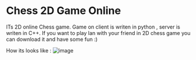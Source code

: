 # Chess 2D Game Online

ITs 2D online Chess game. Game on client is writen in python , server is writen in C++. 
If you want to play lan with your friend in 2D chess game you can download it and have some fun :)

How its looks like :
![image](https://user-images.githubusercontent.com/79370938/235202390-e2a50893-6313-4deb-94c1-e9cd694af85b.png)
